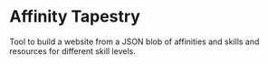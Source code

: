 # Affinity Tapestry

Tool to build a website from a JSON blob of affinities and skills and resources
for different skill levels.

